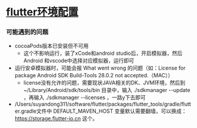 # [flutter环境配置](https://book.flutterchina.club/chapter1/install_flutter.html)

### 可能遇到的问题
- cocoaPods版本已安装但不可用
  - 这个不影响运行，装了xCode和android studio后，开启模拟器，然后Android 和vscode中选择对应模拟器，运行即可
- 运行安卓模拟器时，可能会报 What went wrong 的问题（如：License for package Android SDK Build-Tools 28.0.2 not accepted.（MAC））
  - license没有允许的问题，需要现状JAVA相关的DK、JVM环境，然后到 ~/Library/Android/sdk/tools/bin 目录中，输入 ./sdkmanager --update  ，再输入 ./sdkmanager --licenses ，一路y下去即可
- /Users/suyandong311/software/flutter/packages/flutter_tools/gradle/flutter.gradle文件中 DEFAULT_MAVEN_HOST 变量默认需要翻墙，可以换成：https://storage.flutter-io.cn 这个。


